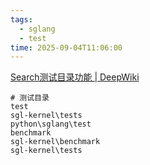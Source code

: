 ```yaml
---
tags:
  - sglang
  - test
time: 2025-09-04T11:06:00
---
```

[Search测试目录功能 | DeepWiki](https://deepwiki.com/search/testtest_8e1ad888-e56a-4849-983e-c3ec28aad529)
```
# 测试目录
test
sgl-kernel\tests
python\sglang\test
benchmark
sgl-kernel\benchmark
sgl-kernel\tests
```

